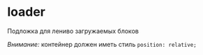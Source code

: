 # loader

Подложка для лениво загружаемых блоков

*Внимание:* контейнер должен иметь стиль `position: relative;`
